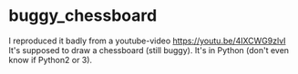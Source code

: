# buggy_chessboard
I reproduced it badly from a youtube-video https://youtu.be/4IXCWG9zlvI It's supposed to draw a chessboard (still buggy). It's in Python (don't even know if Python2 or 3).
